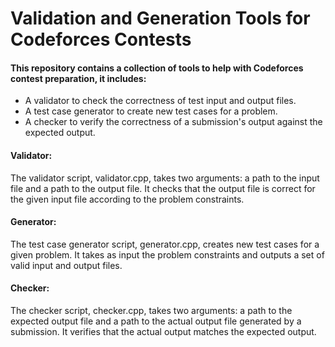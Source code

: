 # Validation and Generation Tools for Codeforces Contests
#### This repository contains a collection of tools to help with Codeforces contest preparation, it includes:

- A validator to check the correctness of test input and output files.
- A test case generator to create new test cases for a problem.
- A checker to verify the correctness of a submission's output against the expected output.

#### Validator:
The validator script, validator.cpp, takes two arguments: a path to the input file and a path to the output file. It checks that the output file is correct for the given input file according to the problem constraints.

#### Generator:
The test case generator script, generator.cpp, creates new test cases for a given problem. It takes as input the problem constraints and outputs a set of valid input and output files.

#### Checker:
The checker script, checker.cpp, takes two arguments: a path to the expected output file and a path to the actual output file generated by a submission. It verifies that the actual output matches the expected output.

